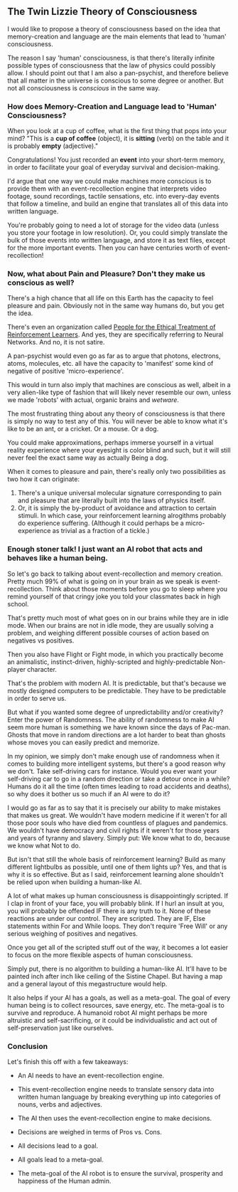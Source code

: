 ## The Twin Lizzie Theory of Consciousness

I would like to propose a theory of consciousness based on the idea that memory-creation and language are the main elements that lead to 'human' consciousness.

The reason I say 'human' consciousness, is that there's literally infinite possible types of consciousness that the law of physics could possibly allow. I should point out that I am also a pan-psychist, and therefore believe that all matter in the universe is conscious to some degree or another. But not all consciousness is *conscious* in the same way.

### How does Memory-Creation and Language lead to 'Human' Consciousness?

When you look at a cup of coffee, what is the first thing that pops into your mind? "This is a **cup of coffee** (object), it is **sitting** (verb) on the table and it is probably **empty** (adjective)."

Congratulations! You just recorded an **event** into your short-term memory, in order to facilitate your goal of everyday survival and decision-making.

I'd argue that one way we could make machines more conscious is to provide them with an event-recollection engine that interprets video footage, sound recordings, tactile sensations, etc. into every-day events that follow a timeline, and build an engine that translates all of this data into written language. 

You're probably going to need a lot of storage for the video data (unless you store your footage in low resolution). Or, you could simply translate the bulk of those events into written language, and store it as text files, except for the more important events. Then you can have centuries worth of event-recollection!

### Now, what about Pain and Pleasure? Don't they make us conscious as well?

There's a high chance that all life on this Earth has the capacity to feel pleasure and pain. Obviously not in the same way humans do, but you get the idea.

There's even an organization called [People for the Ethical Treatment of Reinforcement Learners](http://petrl.org/). And yes, they are specifically referring to Neural Networks. And no, it is not satire.

A pan-psychist would even go as far as to argue that photons, electrons, atoms, molecules, etc. all have the capacity to 'manifest' some kind of negative of positive 'micro-experience'.

This would in turn also imply that machines are conscious as well, albeit in a very alien-like type of fashion that will likely never resemble our own, unless we made 'robots' with actual, organic brains and *wetware*.

The most frustrating thing about any theory of consciousness is that there is simply no way to test any of this. You will never be able to know what it's like to be an ant, or a cricket. Or a mouse. Or a dog. 

You could make approximations, perhaps immerse yourself in a virtual reality experience where your eyesight is color blind and such, but it will still never feel the exact same way as actually Being a dog.

When it comes to pleasure and pain, there's really only two possibilities as two how it can originate: 
1. There's a unique universal molecular signature corresponding to pain and pleasure that are literally built into the laws of physics itself.
2. Or, it is simply the by-product of avoidance and attraction to certain stimuli. In which case, your reinforcement learning alrogithms probably do experience suffering. (Although it could perhaps be a micro-experience as trivial as a fraction of a tickle.)

### Enough stoner talk! I just want an AI robot that acts and behaves like a human being.

So let's go back to talking about event-recollection and memory creation. Pretty much 99% of what is going on in your brain as we speak is event-recollection. Think about those moments before you go to sleep where you remind yourself of that cringy joke you told your classmates back in high school.

That's pretty much most of what goes on in our brains while they are in idle mode. When our brains are not in idle mode, they are usually solving a problem, and weighing different possible courses of action based on negatives vs positives. 

Then you also have Flight or Fight mode, in which you practically become an animalistic, instinct-driven, highly-scripted and highly-predictable Non-player character.

That's the problem with modern AI. It is predictable, but that's because we mostly designed computers to be predictable. They have to be predictable in order to serve us. 

But what if you wanted some degree of unpredictability and/or creativity? Enter the power of Randomness. The ability of randomness to make AI seem more human is something we have known since the days of Pac-man. Ghosts that move in random directions are a lot harder to beat than ghosts whose moves you can easily predict and memorize. 

In my opinion, we simply don't make enough use of randomness when it comes to building more intelligent systems, but there's a good reason why we don't. Take self-driving cars for instance. Would you ever want your self-driving car to go in a random direction or take a detour once in a while? Humans do it all the time (often times leading to road accidents and deaths), so why does it bother us so much if an AI were to do it?

I would go as far as to say that it is precisely our ability to make mistakes that makes us great. We wouldn't have modern medicine if it weren't for all those poor souls who have died from countless of plagues and pandemics. We wouldn't have democracy and civil rights if it weren't for those years and years of tyranny and slavery. Simply put: We know what to do, because we know what Not to do.

But isn't that still the whole basis of reinforcement learning? Build as many different lightbulbs as possible, until one of them lights up? Yes, and that is why it is so effective. But as I said, reinforcement learning alone shouldn't be relied upon when building a human-like AI.

A lot of what makes up human consciousness is disappointingly scripted. If I clap in front of your face, you will probably blink. If I hurl an insult at you, you will probably be offended IF there is any truth to it. None of these reactions are under our control. They are scripted. They are IF, Else statements within For and While loops. They don't require 'Free Will' or any serious weighing of positives and negatives.

Once you get all of the scripted stuff out of the way, it becomes a lot easier to focus on the more flexible aspects of human consciousness.

Simply put, there is no algorithm to building a human-like AI. It'll have to be painted inch after inch like ceiling of the Sistine Chapel. But having a map and a general layout of this megastructure would help.

It also helps if your AI has a goals, as well as a meta-goal. The goal of every human being is to collect resources, save energy, etc. The meta-goal is to survive and reproduce. A humanoid robot AI might perhaps be more altruistic and self-sacrificing, or it could be individualistic and act out of self-preservation just like ourselves.

### Conclusion

Let's finish this off with a few takeaways:
- An AI needs to have an event-recollection engine. 
- This event-recollection engine needs to translate sensory data into written human language by breaking everything up into categories of nouns, verbs and adjectives.
- The AI then uses the event-recollection engine to make decisions.
- Decisions are weighed in terms of Pros vs. Cons.
- All decisions lead to a goal.
- All goals lead to a meta-goal.

- The meta-goal of the AI robot is to ensure the survival, prosperity and happiness of the Human admin.
